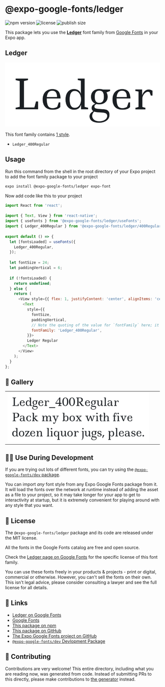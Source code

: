 # @expo-google-fonts/ledger

![npm version](https://flat.badgen.net/npm/v/@expo-google-fonts/ledger)
![license](https://flat.badgen.net/github/license/expo/google-fonts)
![publish size](https://flat.badgen.net/packagephobia/install/@expo-google-fonts/ledger)

This package lets you use the [**Ledger**](https://fonts.google.com/specimen/Ledger) font family from [Google Fonts](https://fonts.google.com/) in your Expo app.

## Ledger

![Ledger](./font-family.png)

This font family contains [1 style](#-gallery).

- `Ledger_400Regular`

## Usage

Run this command from the shell in the root directory of your Expo project to add the font family package to your project
```sh
expo install @expo-google-fonts/ledger expo-font
```

Now add code like this to your project
```js
import React from 'react';

import { Text, View } from 'react-native';
import { useFonts } from '@expo-google-fonts/ledger/useFonts';
import { Ledger_400Regular } from '@expo-google-fonts/ledger/400Regular';

export default () => {
  let [fontsLoaded] = useFonts({
    Ledger_400Regular,
  });

  let fontSize = 24;
  let paddingVertical = 6;

  if (!fontsLoaded) {
    return undefined;
  } else {
    return (
      <View style={{ flex: 1, justifyContent: 'center', alignItems: 'center' }}>
        <Text
          style={{
            fontSize,
            paddingVertical,
            // Note the quoting of the value for `fontFamily` here; it expects a string!
            fontFamily: 'Ledger_400Regular',
          }}>
          Ledger Regular
        </Text>
      </View>
    );
  }
};

```

## 🔡 Gallery


||||
|-|-|-|
|![Ledger_400Regular](.//400Regular/Ledger_400Regular.ttf.png)||||


## 👩‍💻 Use During Development

If you are trying out lots of different fonts, you can try using the [`@expo-google-fonts/dev` package](https://github.com/freeboub/google-fonts/tree/master/font-packages/dev#readme).

You can import *any* font style from any Expo Google Fonts package from it. It will load the fonts
over the network at runtime instead of adding the asset as a file to your project, so it may take longer
for your app to get to interactivity at startup, but it is extremely convenient
for playing around with any style that you want.

## 📖 License

The `@expo-google-fonts/ledger` package and its code are released under the MIT license.

All the fonts in the Google Fonts catalog are free and open source.

Check the [Ledger page on Google Fonts](https://fonts.google.com/specimen/Ledger) for the specific license of this font family.

You can use these fonts freely in your products & projects - print or digital, commercial or otherwise. However, you can't sell the fonts on their own. This isn't legal advice, please consider consulting a lawyer and see the full license for all details.

## 🔗 Links

- [Ledger on Google Fonts](https://fonts.google.com/specimen/Ledger)
- [Google Fonts](https://fonts.google.com/)
- [This package on npm](https://www.npmjs.com/package/@expo-google-fonts/ledger)
- [This package on GitHub](https://github.com/freeboub/google-fonts/tree/master/font-packages/ledger)
- [The Expo Google Fonts project on GitHub](https://github.com/freeboub/google-fonts)
- [`@expo-google-fonts/dev` Devlopment Package](https://github.com/freeboub/google-fonts/tree/master/font-packages/dev)

## 🤝 Contributing

Contributions are very welcome! This entire directory, including what you are reading now, was generated from code. Instead of submitting PRs to this directly, please make contributions to [the generator](https://github.com/freeboub/google-fonts/tree/master/packages/generator) instead.
